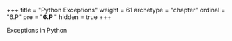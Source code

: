 +++
title = "Python Exceptions"
weight = 61
archetype = "chapter"
ordinal = "6.P"
pre = "<b>6.P </b>"
hidden = true
+++


Exceptions in Python
